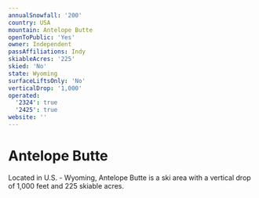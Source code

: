```yaml
---
annualSnowfall: '200'
country: USA
mountain: Antelope Butte
openToPublic: 'Yes'
owner: Independent
passAffiliations: Indy
skiableAcres: '225'
skied: 'No'
state: Wyoming
surfaceLiftsOnly: 'No'
verticalDrop: '1,000'
operated:
  '2324': true
  '2425': true
website: ''
---
```



# Antelope Butte

Located in U.S. - Wyoming, Antelope Butte is a ski area with a vertical drop of 1,000 feet and 225 skiable acres.
